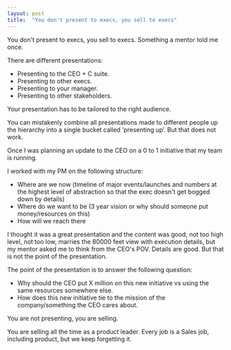 ```yaml
---
layout: post
title:  "You don't present to execs, you sell to execs"
---
```


You don't present to execs, you sell to execs. Something a mentor told me once.

There are different presentations:
- Presenting to the CEO + C suite.
- Presenting to other execs.
- Presenting to your manager.
- Presenting to other stakeholders.

Your presentation has to be tailored to the right audience.

You can mistakenly combine all presentations made to different people up the hierarchy into a single bucket called ‘presenting up’. But that does not work.

Once I was planning an update to the CEO on a 0 to 1 initiative that my team is running.

I worked with my PM on the following structure:
- Where are we now (timeline of major events/launches and numbers at the highest level of abstraction so that the exec doesn't get bogged down by details)
- Where do we want to be (3 year vision or why should someone put money/resources on this)
- How will we reach there

I thought it was a great presentation and the content was good, not too high level, not too low, marries the 80000 feet view with execution details, but my mentor asked me to think from the CEO's POV. Details are good. But that is not the point of the presentation.

The point of the presentation is to answer the following question:
- Why should the CEO put X million on this new initiative vs using the same resources somewhere else.
- How does this new initiative tie to the mission of the company/something the CEO cares about.

You are not presenting, you are selling.

You are selling all the time as a product leader. Every job is a Sales job, including product, but we keep forgetting it.
